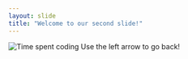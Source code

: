 ```yaml
---
layout: slide
title: "Welcome to our second slide!"
---
```

![Time spent coding](https://img.devrant.com/devrant/rant/r_1000583_QudMG.jpg)
Use the left arrow to go back!

